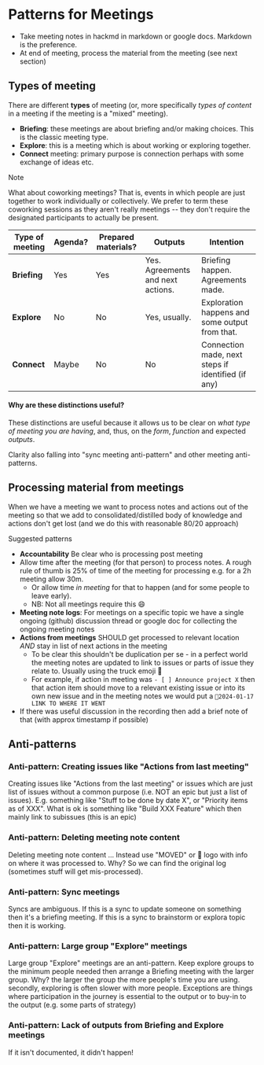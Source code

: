 # Patterns for Meetings

- Take meeting notes in hackmd in markdown or google docs. Markdown is the preference.
- At end of meeting, process the material from the meeting (see next section)

## Types of meeting

There are different **types** of meeting (or, more specifically *types of content* in a meeting if the meeting is a "mixed" meeting).

- **Briefing**: these meetings are about briefing and/or making choices. This is the classic meeting type.
- **Explore**: this is a meeting which is about working or exploring together.
- **Connect** meeting: primary purpose is connection perhaps with some exchange of ideas etc.

> [!note]
> What about coworking meetings? That is, events in which people are just together to work individually or collectively. We prefer to term these coworking sessions as they aren't really meetings -- they don't require the designated participants to actually be present. 

| Type of meeting | Agenda? | Prepared materials? | Outputs  | Intention |
| --------------- | ------- | ------------------------------------ | --- | --------------------------------- |
| **Briefing**  | Yes  | Yes | Yes. Agreements and next actions. | Briefing happen. Agreements made. |
| **Explore**   | No | No  | Yes, usually. | Exploration happens and some output from that. |
| **Connect** | Maybe | No  | No | Connection made, next steps if identified (if any)  |

#### Why are these distinctions useful?

These distinctions are useful because it allows us to be clear on *what type of meeting you are having*, and, thus, on the *form*, *function* and expected *outputs*.

Clarity also falling into "sync meeting anti-pattern" and other meeting anti-patterns.

## Processing material from meetings

When we have a meeting we want to process notes and actions out of the meeting so that we add to consolidated/distilled body of knowledge and actions don't get lost (and we do this with reasonable 80/20 approach)

Suggested patterns

- **Accountability** Be clear who is processing post meeting
- Allow time after the meeting (for that person) to process notes. A rough rule of thumb is 25% of time of the meeting for processing e.g. for a 2h meeting allow 30m.
  - Or allow time *in meeting* for that to happen (and for some people to leave early).
  - NB: Not all meetings require this 😄
- **Meeting note logs**: For meetings on a specific topic we have a single ongoing (github) discussion thread or google doc for collecting the ongoing meeting notes
- **Actions from meetings** SHOULD get processed to relevant location *AND* stay in list of next actions in the meeting 
  - To be clear this shouldn't be duplication per se - in a perfect world the meeting notes are updated to link to issues or parts of issue they relate to. Usually using the truck emoji 🚚
  - For example, if action in meeting was `- [ ] Announce project X` then that action item should move to a relevant existing issue or into its own new issue and in the meeting notes we would put a `🚚2024-01-17 LINK TO WHERE IT WENT`
- If there was useful discussion in the recording then add a brief note of that (with approx timestamp if possible)

## Anti-patterns

### Anti-pattern: Creating issues like "Actions from last meeting"

Creating issues like "Actions from the last meeting" or issues which are just list of issues without a common purpose (i.e. NOT an epic but just a list of issues). E.g. something like "Stuff to be done by date X", or "Priority items as of XXX". What is ok is something like "Build XXX Feature" which then mainly link to subissues (this is an epic)

### Anti-pattern: Deleting meeting note content

Deleting meeting note content ... Instead use "MOVED" or 🚚 logo with info on where it was processed to. Why? So we can find the original log (sometimes stuff will get mis-processed).

### Anti-pattern: Sync meetings

Syncs are ambiguous. If this is a sync to update someone on something then it's a briefing meeting. If this is a sync to brainstorm or explora topic then it is working.

### Anti-pattern: Large group "Explore" meetings

Large group "Explore" meetings are an anti-pattern. Keep explore groups to the minimum people needed then arrange a Briefing meeting with the larger group. Why? the larger the group the more people's time you are using. secondly, exploring is often slower with more people. Exceptions are things where participation in the journey is essential to the output or to buy-in to the output (e.g. some parts of strategy)

### Anti-pattern: Lack of outputs from Briefing and Explore meetings

If it isn't documented, it didn't happen!
